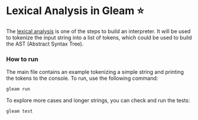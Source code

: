 # Lexical Analysis in Gleam ⭐️ 

The [lexical analysis](https://en.wikipedia.org/wiki/Lexical_analysis) is one of the steps to build an interpreter. It will be used to tokenize the input string into a list of tokens, which could be used to build the AST (Abstract Syntax Tree). 

### How to run

The main file contains an example tokenizing a simple string and printing the tokens to the console. To run, use the following command:

```sh
gleam run
```

To explore more cases and longer strings, you can check and run the tests:

```sh
gleam test
```

